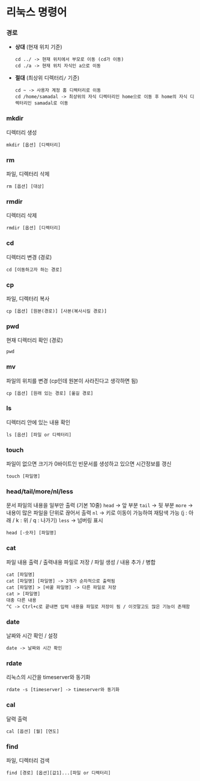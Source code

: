 # 리눅스 명령어

### 경로

- **상대** (현재 위치 기준)

  ```linux
  cd ../ -> 현재 위치에서 부모로 이동 (cd가 이동)
  cd ./a -> 현재 위치 자식인 a으로 이동
  ```

- **절대** (최상위 디렉터리`/` 기준)

  ```linux
  cd ~ -> 사용자 계정 홈 디렉터리로 이동
  cd /home/samadal -> 최상위의 자식 디렉터리인 home으로 이동 후 home의 자식 디렉터리인 samadal로 이동
  ```

### mkdir

디렉터리 생성

```linux
mkdir [옵션] [디렉터리]
```

### rm

파일, 디렉터리 삭제

```linux
rm [옵션] [대상]
```

### rmdir

디렉터리 삭제

```linux
rmdir [옵션] [디렉터리]
```

### cd

디렉터리 변경 (경로)

```linux
cd [이동하고자 하는 경로]
```

### cp

파일, 디렉터리 복사

```linux
cp [옵션] [원본(경로)] [사본(복사시킬 경로)]
```

### pwd

현재 디렉터리 확인 (경로)

```linux
pwd
```

### mv

파일의 위치를 변경
(cp인데 원본이 사라진다고 생각하면 됨)

```linux
cp [옵션] [원래 있는 경로] [옮길 경로]
```

### ls

디렉터리 안에 있는 내용 확인

```linux
ls [옵션] [파일 or 디렉터리]
```

### touch

파일이 없으면 크기가 0바이트인 빈문서를 생성하고 있으면 시간정보를 갱신

```linux
touch [파일명]
```

### head/tail/more/nl/less

문서 파일의 내용을 일부만 출력 (기본 10줄)
`head` -> 앞 부분
`tail` -> 뒷 부분
`more` -> 내용이 많은 파일을 단위로 끊어서 출력
`nl` -> 키로 이동이 가능하여 재탐색 가능 (j : 아래 / k : 위 / q : 나가기)
`less` -> 넘버링 표시

```linux
head [-숫자] [파일명]
```

### cat

파일 내용 출력 / 출력내용 파일로 저장 / 파일 생성 / 내용 추가 / 병합

```linux
cat [파일명]
cat [파일명] [파일명] -> 2개가 순차적으로 출력됨
cat [파일명] > [바꿀 파일명] -> 다른 파일로 저장
cat > [파일명]
대충 다른 내용
^C -> Ctrl+c로 끝내면 입력 내용을 파일로 저장이 됨 / 이것말고도 많은 기능이 존재함
```

### date

날짜와 시간 확인 / 설정

```linux
date -> 날짜와 시간 확인
```

### rdate

리눅스의 시간을 timeserver와 동기화

```linux
rdate -s [timeserver] -> timeserver와 동기화
```

### cal

달력 출력

```linux
cal [옵션] [월] [연도]
```

### find

파일, 디렉터리 검색

```linux
find [경로] [옵션][값1]...[파일 or 디렉터리]
```

